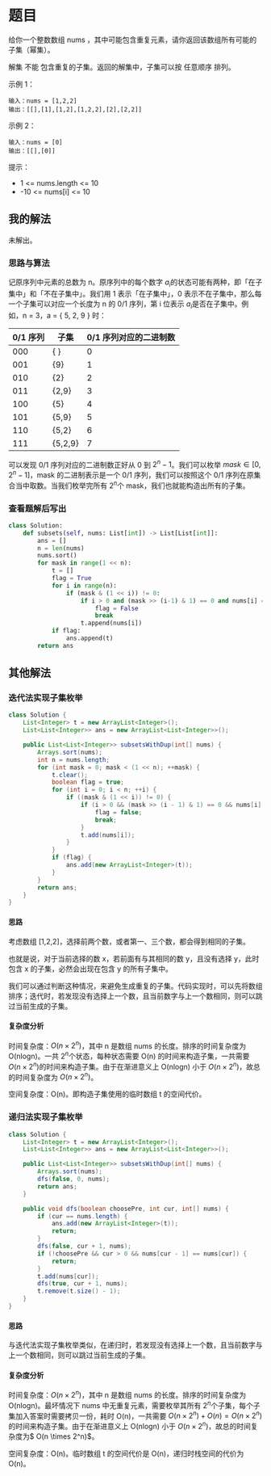 # 题目

给你一个整数数组 nums ，其中可能包含重复元素，请你返回该数组所有可能的子集（幂集）。

解集 不能 包含重复的子集。返回的解集中，子集可以按 任意顺序 排列。

示例 1：

```
输入：nums = [1,2,2]
输出：[[],[1],[1,2],[1,2,2],[2],[2,2]]
```


示例 2：

```
输入：nums = [0]
输出：[[],[0]]
```


提示：

- 1 <= nums.length <= 10
- -10 <= nums[i] <= 10

## 我的解法

未解出。

### 思路与算法

记原序列中元素的总数为 n。原序列中的每个数字 $a_i$的状态可能有两种，即「在子集中」和「不在子集中」。我们用 1 表示「在子集中」，0 表示不在子集中，那么每一个子集可以对应一个长度为 n 的 0/1 序列，第 i 位表示 $a_i$是否在子集中。例如，n = 3，a = \{ 5, 2, 9 \} 时：

| 0/1 序列 | 子集    | 0/1 序列对应的二进制数 |
| -------- | ------- | ---------------------- |
| 000      | \{ }    | 0                      |
| 001      | {9}     | 1                      |
| 010      | {2}     | 2                      |
| 011      | {2,9}   | 3                      |
| 100      | {5}     | 4                      |
| 101      | {5,9}   | 5                      |
| 110      | {5,2}   | 6                      |
| 111      | {5,2,9} | 7                      |


可以发现 0/1 序列对应的二进制数正好从 0 到 $2^n - 1$。我们可以枚举 $\textit{mask} \in [0, 2^n - 1]$，mask 的二进制表示是一个 0/1 序列，我们可以按照这个 0/1 序列在原集合当中取数。当我们枚举完所有 $2^n$个 mask，我们也就能构造出所有的子集。

### 查看题解后写出

```python
class Solution:
    def subsets(self, nums: List[int]) -> List[List[int]]:
        ans = []
        n = len(nums)
        nums.sort()
        for mask in range(1 << n):
            t = []
            flag = True
            for i in range(n):
                if (mask & (1 << i)) != 0:
                    if i > 0 and (mask >> (i-1) & 1) == 0 and nums[i] == nums[i-1]:
                        flag = False
                        break
                    t.append(nums[i])
            if flag:
                ans.append(t)
        return ans
```



## 其他解法

### 迭代法实现子集枚举

```java
class Solution {
    List<Integer> t = new ArrayList<Integer>();
    List<List<Integer>> ans = new ArrayList<List<Integer>>();

    public List<List<Integer>> subsetsWithDup(int[] nums) {
        Arrays.sort(nums);
        int n = nums.length;
        for (int mask = 0; mask < (1 << n); ++mask) {
            t.clear();
            boolean flag = true;
            for (int i = 0; i < n; ++i) {
                if ((mask & (1 << i)) != 0) {
                    if (i > 0 && (mask >> (i - 1) & 1) == 0 && nums[i] == nums[i - 1]) {
                        flag = false;
                        break;
                    }
                    t.add(nums[i]);
                }
            }
            if (flag) {
                ans.add(new ArrayList<Integer>(t));
            }
        }
        return ans;
    }
}
```

#### 思路

考虑数组 [1,2,2]，选择前两个数，或者第一、三个数，都会得到相同的子集。

也就是说，对于当前选择的数 x，若前面有与其相同的数 y，且没有选择 y，此时包含 x 的子集，必然会出现在包含 y 的所有子集中。

我们可以通过判断这种情况，来避免生成重复的子集。代码实现时，可以先将数组排序；迭代时，若发现没有选择上一个数，且当前数字与上一个数相同，则可以跳过当前生成的子集。

#### 复杂度分析

时间复杂度：$O(n \times 2^n)$，其中 n 是数组 nums 的长度。排序的时间复杂度为 O(nlogn)。一共 $2^n$个状态，每种状态需要 O(n) 的时间来构造子集，一共需要 $O(n \times 2^n)$的时间来构造子集。由于在渐进意义上 O(nlogn) 小于 $O(n \times 2^n)$，故总的时间复杂度为 $O(n \times 2^n)$。

空间复杂度：O(n)。即构造子集使用的临时数组 t 的空间代价。

### 递归法实现子集枚举

```java
class Solution {
    List<Integer> t = new ArrayList<Integer>();
    List<List<Integer>> ans = new ArrayList<List<Integer>>();

    public List<List<Integer>> subsetsWithDup(int[] nums) {
        Arrays.sort(nums);
        dfs(false, 0, nums);
        return ans;
    }

    public void dfs(boolean choosePre, int cur, int[] nums) {
        if (cur == nums.length) {
            ans.add(new ArrayList<Integer>(t));
            return;
        }
        dfs(false, cur + 1, nums);
        if (!choosePre && cur > 0 && nums[cur - 1] == nums[cur]) {
            return;
        }
        t.add(nums[cur]);
        dfs(true, cur + 1, nums);
        t.remove(t.size() - 1);
    }
}
```



#### 思路

与迭代法实现子集枚举类似，在递归时，若发现没有选择上一个数，且当前数字与上一个数相同，则可以跳过当前生成的子集。

#### 复杂度分析

时间复杂度：$O(n \times 2^n)$，其中 n 是数组 nums 的长度。排序的时间复杂度为 O(nlogn)。最坏情况下 nums 中无重复元素，需要枚举其所有 $2^n$个子集，每个子集加入答案时需要拷贝一份，耗时 O(n)，一共需要 $O(n \times 2^n)+O(n)=O(n \times 2^n)$的时间来构造子集。由于在渐进意义上 O(nlogn) 小于 $O(n \times 2^n)$，故总的时间复杂度为$ O(n \times 2^n)$。

空间复杂度：O(n)。临时数组 t 的空间代价是 O(n)，递归时栈空间的代价为 O(n)。

